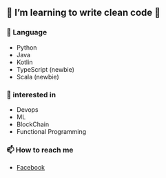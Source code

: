 ## 🌱 I’m learning to write clean code 🤔<br/>

### 🌌 Language
- Python
- Java
- Kotlin
- TypeScript (newbie)
- Scala (newbie)

### 🚀 interested in
- Devops
- ML
- BlockChain
- Functional Programming

### 📫 How to reach me
- [Facebook](https://www.facebook.com/profile.php?id=100013853323193)
